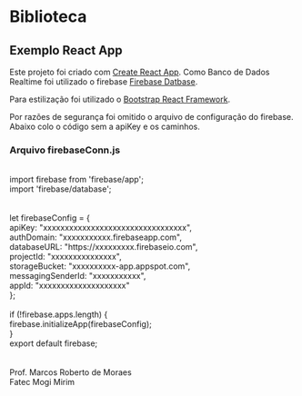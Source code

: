 # Biblioteca 
## Exemplo React App

Este projeto foi criado com [Create React App](https://github.com/facebook/create-react-app). Como Banco de Dados Realtime foi utilizado o firebase [Firebase Datbase](https://firebase.google.com/docs/).

Para estilização foi utilizado o [Bootstrap React Framework](https://react-bootstrap.github.io/).

Por razões de segurança foi omitido o arquivo de configuração do firebase. Abaixo colo o código sem a apiKey e os caminhos.

### Arquivo firebaseConn.js
<br>
import firebase from 'firebase/app'; <br>
import 'firebase/database';<br>
 <br>
<br>
let firebaseConfig = {<br>
    apiKey: "xxxxxxxxxxxxxxxxxxxxxxxxxxxxxxxxx",<br>
    authDomain: "xxxxxxxxxxx.firebaseapp.com",<br>
    databaseURL: "https://xxxxxxxxx.firebaseio.com",<br>
    projectId: "xxxxxxxxxxxxxxx",<br>
    storageBucket: "xxxxxxxxxx-app.appspot.com",<br>
    messagingSenderId: "xxxxxxxxxxx",<br>
    appId: "xxxxxxxxxxxxxxxxxxxx"<br>
};<br>
<br>
if (!firebase.apps.length) {<br>
    firebase.initializeApp(firebaseConfig);<br>
}<br>
export default firebase;<br>
<br>
<br>
Prof. Marcos Roberto de Moraes<br>
Fatec Mogi Mirim






